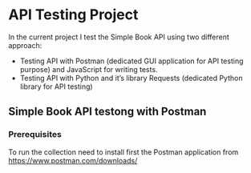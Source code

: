 # API Testing Project

In the current project I test the Simple Book API using two different approach:
-	Testing API with Postman (dedicated GUI application for API testing purpose) and JavaScript for writing tests.
-	Testing API with Python and it’s library Requests (dedicated Python library for API testing)


## Simple Book API testong with  Postman

### Prerequisites
To run the collection need to install first the Postman application from https://www.postman.com/downloads/
